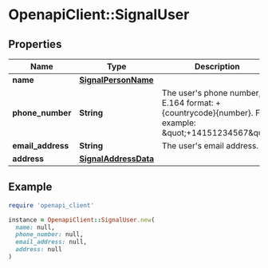 # OpenapiClient::SignalUser

## Properties

| Name | Type | Description | Notes |
| ---- | ---- | ----------- | ----- |
| **name** | [**SignalPersonName**](SignalPersonName.md) |  | [optional] |
| **phone_number** | **String** | The user&#39;s phone number, in E.164 format: +{countrycode}{number}. For example: \&quot;+14151234567\&quot; | [optional] |
| **email_address** | **String** | The user&#39;s email address. | [optional] |
| **address** | [**SignalAddressData**](SignalAddressData.md) |  | [optional] |

## Example

```ruby
require 'openapi_client'

instance = OpenapiClient::SignalUser.new(
  name: null,
  phone_number: null,
  email_address: null,
  address: null
)
```


